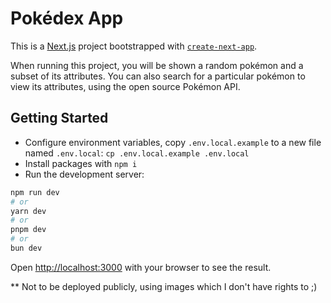 # Pokédex App

This is a [Next.js](https://nextjs.org/) project bootstrapped with [`create-next-app`](https://github.com/vercel/next.js/tree/canary/packages/create-next-app).

When running this project, you will be shown a random pokémon and a subset of its attributes. You can also search for a particular pokémon to view its attributes, using the open source Pokémon API.

## Getting Started

- Configure environment variables, copy `.env.local.example` to a new file named `.env.local`: `cp .env.local.example .env.local`
- Install packages with `npm i`
- Run the development server:

```bash
npm run dev
# or
yarn dev
# or
pnpm dev
# or
bun dev
```

Open [http://localhost:3000](http://localhost:3000) with your browser to see the result.

\*\* Not to be deployed publicly, using images which I don't have rights to ;)
